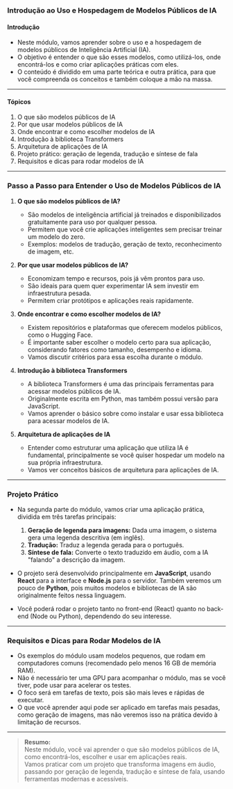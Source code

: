 ### **Introdução ao Uso e Hospedagem de Modelos Públicos de IA**

#### Introdução

- Neste módulo, vamos aprender sobre o uso e a hospedagem de modelos públicos de Inteligência Artificial (IA).
- O objetivo é entender o que são esses modelos, como utilizá-los, onde encontrá-los e como criar aplicações práticas com eles.
- O conteúdo é dividido em uma parte teórica e outra prática, para que você compreenda os conceitos e também coloque a mão na massa.

---

#### Tópicos

1. O que são modelos públicos de IA
2. Por que usar modelos públicos de IA
3. Onde encontrar e como escolher modelos de IA
4. Introdução à biblioteca Transformers
5. Arquitetura de aplicações de IA
6. Projeto prático: geração de legenda, tradução e síntese de fala
7. Requisitos e dicas para rodar modelos de IA

---

### Passo a Passo para Entender o Uso de Modelos Públicos de IA

1. **O que são modelos públicos de IA?**

   - São modelos de inteligência artificial já treinados e disponibilizados gratuitamente para uso por qualquer pessoa.
   - Permitem que você crie aplicações inteligentes sem precisar treinar um modelo do zero.
   - Exemplos: modelos de tradução, geração de texto, reconhecimento de imagem, etc.

2. **Por que usar modelos públicos de IA?**

   - Economizam tempo e recursos, pois já vêm prontos para uso.
   - São ideais para quem quer experimentar IA sem investir em infraestrutura pesada.
   - Permitem criar protótipos e aplicações reais rapidamente.

3. **Onde encontrar e como escolher modelos de IA?**

   - Existem repositórios e plataformas que oferecem modelos públicos, como o Hugging Face.
   - É importante saber escolher o modelo certo para sua aplicação, considerando fatores como tamanho, desempenho e idioma.
   - Vamos discutir critérios para essa escolha durante o módulo.

4. **Introdução à biblioteca Transformers**

   - A biblioteca Transformers é uma das principais ferramentas para acessar modelos públicos de IA.
   - Originalmente escrita em Python, mas também possui versão para JavaScript.
   - Vamos aprender o básico sobre como instalar e usar essa biblioteca para acessar modelos de IA.

5. **Arquitetura de aplicações de IA**

   - Entender como estruturar uma aplicação que utiliza IA é fundamental, principalmente se você quiser hospedar um modelo na sua própria infraestrutura.
   - Vamos ver conceitos básicos de arquitetura para aplicações de IA.

---

### Projeto Prático

- Na segunda parte do módulo, vamos criar uma aplicação prática, dividida em três tarefas principais:

  1. **Geração de legenda para imagens:** Dada uma imagem, o sistema gera uma legenda descritiva (em inglês).
  2. **Tradução:** Traduz a legenda gerada para o português.
  3. **Síntese de fala:** Converte o texto traduzido em áudio, com a IA "falando" a descrição da imagem.

- O projeto será desenvolvido principalmente em **JavaScript**, usando **React** para a interface e **Node.js** para o servidor. Também veremos um pouco de **Python**, pois muitos modelos e bibliotecas de IA são originalmente feitos nessa linguagem.

- Você poderá rodar o projeto tanto no front-end (React) quanto no back-end (Node ou Python), dependendo do seu interesse.

---

### Requisitos e Dicas para Rodar Modelos de IA

- Os exemplos do módulo usam modelos pequenos, que rodam em computadores comuns (recomendado pelo menos 16 GB de memória RAM).
- Não é necessário ter uma GPU para acompanhar o módulo, mas se você tiver, pode usar para acelerar os testes.
- O foco será em tarefas de texto, pois são mais leves e rápidas de executar.
- O que você aprender aqui pode ser aplicado em tarefas mais pesadas, como geração de imagens, mas não veremos isso na prática devido à limitação de recursos.

---

> **Resumo:**  
> Neste módulo, você vai aprender o que são modelos públicos de IA, como encontrá-los, escolher e usar em aplicações reais.  
> Vamos praticar com um projeto que transforma imagens em áudio, passando por geração de legenda, tradução e síntese de fala, usando ferramentas modernas e acessíveis.
